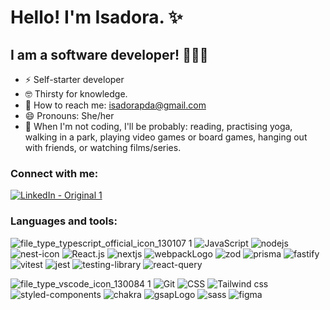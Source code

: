 # Hello! I'm Isadora. ✨

## I am a software developer! 👩🏽‍💻


- ⚡️ Self-starter developer
- 🤓 Thirsty for knowledge.
- 📧 How to reach me: isadorapda@gmail.com
- 😄 Pronouns: She/her
- 📴 When I'm not coding, I'll be probably: reading, practising yoga, walking in a park, playing video games or board games, hanging out with friends, or watching films/series.


### Connect with me:

[![LinkedIn - Original 1](https://user-images.githubusercontent.com/107930022/194300471-7b6af436-fbb7-4dbf-a04b-8b33c73cead2.svg)](https://www.linkedin.com/in/isadora-pilau-de-almeida-412359b0/)


### Languages and tools:


![file_type_typescript_official_icon_130107 1](https://user-images.githubusercontent.com/107930022/194300231-b1369b81-5a0d-4ad6-9d7f-2da486b8ee7b.svg)
![JavaScript](https://user-images.githubusercontent.com/107930022/194300132-bee9baad-9ba0-417a-8414-71e48f48721e.svg)
![nodejs](https://github.com/isadorapda/isadorapda/assets/107930022/2e5d1742-ff2e-4524-ad36-d76ad10f357d)
![nest-icon](https://github.com/isadorapda/isadorapda/assets/107930022/975518f9-0f59-40a2-a93c-75dce0811276)
![React.js](https://user-images.githubusercontent.com/107930022/194299715-fca16b50-d739-4f8a-aaa3-2a95dc5a28cd.svg)
![nextjs](https://github.com/isadorapda/isadorapda/assets/107930022/ac1595a2-8e65-4d3d-b43d-5fbf1be1bddd)
![webpackLogo](https://github.com/isadorapda/isadorapda/assets/107930022/d2f2a378-a561-49a4-ad69-af80f369594f)
![zod](https://github.com/isadorapda/isadorapda/assets/107930022/da45ef90-b060-4eeb-99d1-c866a5f7ec9d)
![prisma](https://github.com/isadorapda/isadorapda/assets/107930022/7b852781-18f2-4cfe-9887-58daf7483f66)
![fastify](https://github.com/isadorapda/isadorapda/assets/107930022/1c9704e1-6573-4d83-84af-aa6806eef7f5)
![vitest](https://github.com/isadorapda/isadorapda/assets/107930022/274eba33-bc1c-4dd6-8437-e29af8eb2c90)
![jest](https://github.com/isadorapda/isadorapda/assets/107930022/daf83202-9bb1-44a1-9149-b7668e6b9b1d)
![testing-library](https://github.com/isadorapda/isadorapda/assets/107930022/0a887748-a92c-4f48-b285-6d2e64894dc4)
![react-query](https://github.com/isadorapda/isadorapda/assets/107930022/18b7c565-95f8-4607-92c4-7cd9d0f06170)


![file_type_vscode_icon_130084 1](https://user-images.githubusercontent.com/107930022/194299984-e986a0b4-3520-4ce1-b7fe-ab88d0256baf.svg)
![Git](https://user-images.githubusercontent.com/107930022/194300062-1156ced3-6f35-4300-b3f7-c204c4a41d78.svg)
![CSS](https://user-images.githubusercontent.com/107930022/194299854-6d8be348-2f82-4864-9371-9403c61d67c1.svg)
![Tailwind css](https://user-images.githubusercontent.com/107930022/210576081-b9ad89e4-6aa1-423a-8afb-fb87acd92aee.svg)
![styled-components](https://user-images.githubusercontent.com/107930022/194299503-47152a32-601f-4268-aeee-8304d42e3f82.svg)
![chakra](https://github.com/isadorapda/isadorapda/assets/107930022/f1956702-c7ae-4071-9372-709c0c388b00)
![gsapLogo](https://github.com/isadorapda/isadorapda/assets/107930022/22f0d1f7-80ae-44e1-a1a1-c5b9e414155f)
![sass](https://github.com/isadorapda/isadorapda/assets/107930022/55a1cc31-0dd1-49c3-9475-ecf9d50b482c)
![figma](https://github.com/isadorapda/isadorapda/assets/107930022/599deae4-4c2c-47eb-82da-06e9de3f8bfc)




